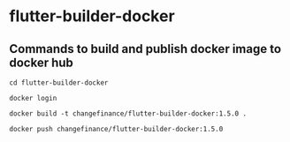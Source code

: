 # flutter-builder-docker
## Commands to build and publish docker image to docker hub

```cd flutter-builder-docker```  

```docker login```

```docker build -t changefinance/flutter-builder-docker:1.5.0 .```

```docker push changefinance/flutter-builder-docker:1.5.0```
